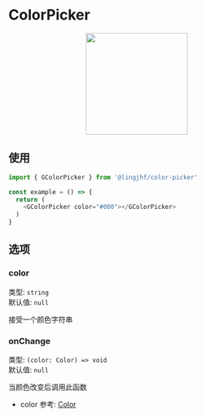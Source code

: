 # ColorPicker

<p align="center">
<img src="https://raw.githubusercontent.com/lingjhf/guava/master/images/colorPicker/color-picker.png" style="width:200px;" />
</p>

## 使用

```js
import { GColorPicker } from '@lingjhf/color-picker'

const example = () => {
  return (
    <GColorPicker color="#000"></GColorPicker>
  )
}

 ```

## 选项

### color

类型: `string`<br>
默认值: `null`

接受一个颜色字符串

### onChange

类型: `(color: Color) => void`<br>
默认值: `null`

当颜色改变后调用此函数

- color 参考: [Color](https://github.com/Qix-/color)
